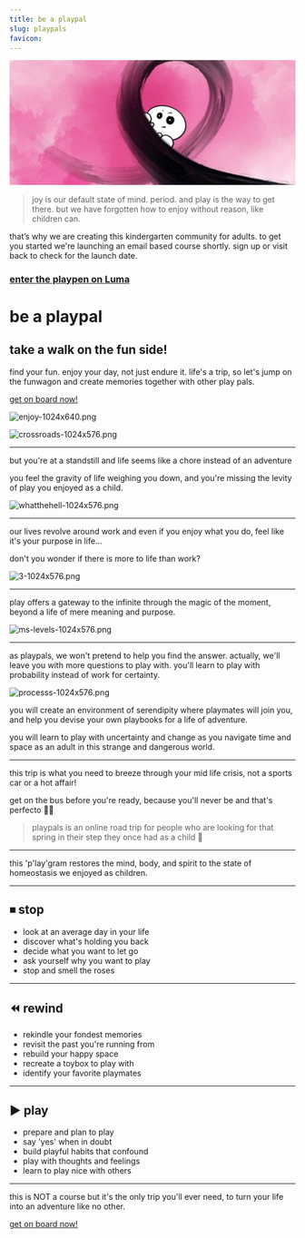 ```yaml
---
title: be a playpal
slug: playpals
favicon: 
---
```


![assets/images/playpen.jpeg](assets/images/playpen.jpg)

> joy is our default state of mind. period. and play is the way to get there. but we have forgotten how to enjoy without reason, like children can.

that’s why we are creating this kindergarten community for adults. to get you started we're launching an email based course shortly. sign up or visit back to check for the launch date.

### [enter the playpen on Luma](https://lu.ma/community/com-bTQQ4bGoEThBj51)
# be a playpal

## take a walk on the fun side!

find your fun. enjoy your day, not just endure it. life's a trip, so let's jump on the funwagon and create memories together with other play pals. 

[get on board now!](https://reddy2go.com/playpals)

![enjoy-1024x640.png](http://metasprint.net/wp-content/uploads/2021/07/enjoy-1024x640.png)

![crossroads-1024x576.png](http://metasprint.net/wp-content/uploads/2021/08/crossroads-1024x576.png)

---
but you're at a standstill and life seems like a chore instead of an adventure

you feel the gravity of life weighing you down, and you're missing the levity of play you enjoyed as a child.

![whatthehell-1024x576.png](http://metasprint.net/wp-content/uploads/2021/08/whatthehell-1024x576.png)

---
our lives revolve around work and even if you enjoy what you do, feel like it's your purpose in life...

don't you wonder if there is more to life than work?

![3-1024x576.png](http://metasprint.net/wp-content/uploads/2021/08/3-1024x576.png)

---
play offers a gateway to the infinite through the magic of the moment, beyond a life of mere meaning and purpose. 

![ms-levels-1024x576.png](http://metasprint.net/wp-content/uploads/2021/08/ms-levels-1024x576.png)

---
as playpals, we won't pretend to help you find the answer. actually, we'll leave you with more questions to play with. you'll learn to play with probability instead of work for certainty.

![processs-1024x576.png](http://metasprint.net/wp-content/uploads/2021/08/processs-1024x576.png)

you will create an environment of serendipity where playmates will join you, and help you devise your own playbooks for a life of adventure. 

you will learn to play with uncertainty and change as you navigate time and space as an adult in this strange and dangerous world.

---
this trip is what you need to breeze through your mid life crisis, not a sports car or a hot affair!

get on the bus before you're ready, because you'll never be and that's perfecto 🤌🏽

> playpals is an online road trip for people who are looking for that spring in their step they once had as a child 🥳

---
this 'p'lay'gram restores the mind, body, and spirit to the state of homeostasis we enjoyed as children.

---
## ⏹ stop

- look at an average day in your life
- discover what's holding you back
- decide what you want to let go
- ask yourself why you want to play
- stop and smell the roses

---
## ⏪ rewind

- rekindle your fondest memories
- revisit the past you're running from
- rebuild your happy space
- recreate a toybox to play with
- identify your favorite playmates

---
## ▶️ play

- prepare and plan to play
- say 'yes' when in doubt
- build playful habits that confound
- play with thoughts and feelings
- learn to play nice with others

---
this is NOT a course but it's the only trip you'll ever need, to turn your life into an adventure like no other. 

[get on board now!](https://reddy2go.com/playpals)